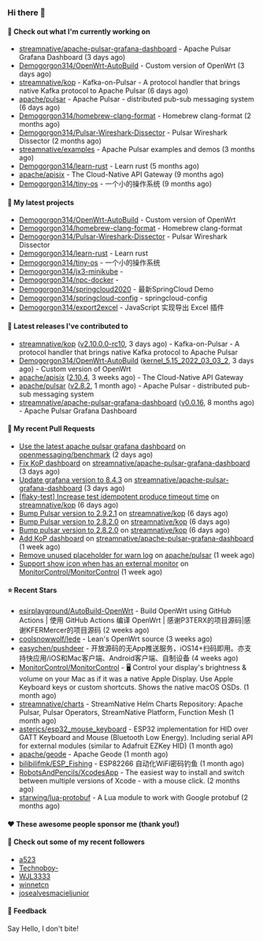 ### Hi there 👋

#### 👷 Check out what I'm currently working on

- [streamnative/apache-pulsar-grafana-dashboard](https://github.com/streamnative/apache-pulsar-grafana-dashboard) - Apache Pulsar Grafana Dashboard (3 days ago)
- [Demogorgon314/OpenWrt-AutoBuild](https://github.com/Demogorgon314/OpenWrt-AutoBuild) - Custom version of OpenWrt (3 days ago)
- [streamnative/kop](https://github.com/streamnative/kop) - Kafka-on-Pulsar - A protocol handler that brings native Kafka protocol to Apache Pulsar (6 days ago)
- [apache/pulsar](https://github.com/apache/pulsar) - Apache Pulsar - distributed pub-sub messaging system (6 days ago)
- [Demogorgon314/homebrew-clang-format](https://github.com/Demogorgon314/homebrew-clang-format) - Homebrew clang-format (2 months ago)
- [Demogorgon314/Pulsar-Wireshark-Dissector](https://github.com/Demogorgon314/Pulsar-Wireshark-Dissector) - Pulsar Wireshark Dissector (2 months ago)
- [streamnative/examples](https://github.com/streamnative/examples) - Apache Pulsar examples and demos (3 months ago)
- [Demogorgon314/learn-rust](https://github.com/Demogorgon314/learn-rust) - Learn rust (5 months ago)
- [apache/apisix](https://github.com/apache/apisix) - The Cloud-Native API Gateway (9 months ago)
- [Demogorgon314/tiny-os](https://github.com/Demogorgon314/tiny-os) - 一个小的操作系统 (9 months ago)

#### 🌱 My latest projects

- [Demogorgon314/OpenWrt-AutoBuild](https://github.com/Demogorgon314/OpenWrt-AutoBuild) - Custom version of OpenWrt
- [Demogorgon314/homebrew-clang-format](https://github.com/Demogorgon314/homebrew-clang-format) - Homebrew clang-format
- [Demogorgon314/Pulsar-Wireshark-Dissector](https://github.com/Demogorgon314/Pulsar-Wireshark-Dissector) - Pulsar Wireshark Dissector
- [Demogorgon314/learn-rust](https://github.com/Demogorgon314/learn-rust) - Learn rust
- [Demogorgon314/tiny-os](https://github.com/Demogorgon314/tiny-os) - 一个小的操作系统
- [Demogorgon314/jx3-minikube](https://github.com/Demogorgon314/jx3-minikube) - 
- [Demogorgon314/npc-docker](https://github.com/Demogorgon314/npc-docker) - 
- [Demogorgon314/springcloud2020](https://github.com/Demogorgon314/springcloud2020) - 最新SpringCloud Demo
- [Demogorgon314/springcloud-config](https://github.com/Demogorgon314/springcloud-config) - springcloud-config 
- [Demogorgon314/export2excel](https://github.com/Demogorgon314/export2excel) - JavaScript 实现导出 Excel 插件

#### 🔭 Latest releases I've contributed to

- [streamnative/kop](https://github.com/streamnative/kop) ([v2.10.0.0-rc10](https://github.com/streamnative/kop/releases/tag/v2.10.0.0-rc10), 3 days ago) - Kafka-on-Pulsar - A protocol handler that brings native Kafka protocol to Apache Pulsar
- [Demogorgon314/OpenWrt-AutoBuild](https://github.com/Demogorgon314/OpenWrt-AutoBuild) ([kernel_5.15_2022_03_03_2](https://github.com/Demogorgon314/OpenWrt-AutoBuild/releases/tag/kernel_5.15_2022_03_03_2), 3 days ago) - Custom version of OpenWrt
- [apache/apisix](https://github.com/apache/apisix) ([2.10.4](https://github.com/apache/apisix/releases/tag/2.10.4), 3 weeks ago) - The Cloud-Native API Gateway
- [apache/pulsar](https://github.com/apache/pulsar) ([v2.8.2](https://github.com/apache/pulsar/releases/tag/v2.8.2), 1 month ago) - Apache Pulsar - distributed pub-sub messaging system
- [streamnative/apache-pulsar-grafana-dashboard](https://github.com/streamnative/apache-pulsar-grafana-dashboard) ([v0.0.16](https://github.com/streamnative/apache-pulsar-grafana-dashboard/releases/tag/v0.0.16), 8 months ago) - Apache Pulsar Grafana Dashboard

#### 🔨 My recent Pull Requests

- [Use the latest apache pulsar grafana dashboard](https://github.com/openmessaging/benchmark/pull/252) on [openmessaging/benchmark](https://github.com/openmessaging/benchmark) (2 days ago)
- [Fix KoP dashboard](https://github.com/streamnative/apache-pulsar-grafana-dashboard/pull/78) on [streamnative/apache-pulsar-grafana-dashboard](https://github.com/streamnative/apache-pulsar-grafana-dashboard) (3 days ago)
- [Update grafana version to 8.4.3](https://github.com/streamnative/apache-pulsar-grafana-dashboard/pull/77) on [streamnative/apache-pulsar-grafana-dashboard](https://github.com/streamnative/apache-pulsar-grafana-dashboard) (3 days ago)
- [[flaky-test] Increase test idempotent produce timeout time](https://github.com/streamnative/kop/pull/1124) on [streamnative/kop](https://github.com/streamnative/kop) (6 days ago)
- [Bump Pulsar version to 2.9.2.1](https://github.com/streamnative/kop/pull/1123) on [streamnative/kop](https://github.com/streamnative/kop) (6 days ago)
- [Bump Pulsar version to 2.8.2.0](https://github.com/streamnative/kop/pull/1122) on [streamnative/kop](https://github.com/streamnative/kop) (6 days ago)
- [Bump pulsar version to 2.8.2.0](https://github.com/streamnative/kop/pull/1121) on [streamnative/kop](https://github.com/streamnative/kop) (6 days ago)
- [Add KoP dashboard](https://github.com/streamnative/apache-pulsar-grafana-dashboard/pull/75) on [streamnative/apache-pulsar-grafana-dashboard](https://github.com/streamnative/apache-pulsar-grafana-dashboard) (1 week ago)
- [Remove unused placeholder for warn log](https://github.com/apache/pulsar/pull/14439) on [apache/pulsar](https://github.com/apache/pulsar) (1 week ago)
- [Support show icon when has an external monitor](https://github.com/MonitorControl/MonitorControl/pull/957) on [MonitorControl/MonitorControl](https://github.com/MonitorControl/MonitorControl) (1 week ago)

#### ⭐ Recent Stars

- [esirplayground/AutoBuild-OpenWrt](https://github.com/esirplayground/AutoBuild-OpenWrt) - Build OpenWrt using GitHub Actions | 使用 GitHub Actions 编译 OpenWrt | 感谢P3TERX的项目源码|感谢KFERMercer的项目源码 (2 weeks ago)
- [coolsnowwolf/lede](https://github.com/coolsnowwolf/lede) - Lean&#39;s OpenWrt source (3 weeks ago)
- [easychen/pushdeer](https://github.com/easychen/pushdeer) - 开放源码的无App推送服务，iOS14&#43;扫码即用。亦支持快应用/iOS和Mac客户端、Android客户端、自制设备 (4 weeks ago)
- [MonitorControl/MonitorControl](https://github.com/MonitorControl/MonitorControl) - 🖥 Control your display&#39;s brightness &amp; volume on your Mac as if it was a native Apple Display. Use Apple Keyboard keys or custom shortcuts. Shows the native macOS OSDs. (1 month ago)
- [streamnative/charts](https://github.com/streamnative/charts) - StreamNative Helm Charts Repository: Apache Pulsar, Pulsar Operators, StreamNative Platform, Function Mesh (1 month ago)
- [asterics/esp32_mouse_keyboard](https://github.com/asterics/esp32_mouse_keyboard) - ESP32 implementation for HID over GATT Keyboard and Mouse (Bluetooth Low Energy). Including serial API for external modules (similar to Adafruit EZKey HID) (1 month ago)
- [apache/geode](https://github.com/apache/geode) - Apache Geode (1 month ago)
- [bilibilifmk/ESP_Fishing](https://github.com/bilibilifmk/ESP_Fishing) - ESP82266 自动化WiFi密码钓鱼 (1 month ago)
- [RobotsAndPencils/XcodesApp](https://github.com/RobotsAndPencils/XcodesApp) - The easiest way to install and switch between multiple versions of Xcode - with a mouse click.  (2 months ago)
- [starwing/lua-protobuf](https://github.com/starwing/lua-protobuf) - A Lua module to work with Google protobuf (2 months ago)

#### ❤️ These awesome people sponsor me (thank you!)


#### 👯 Check out some of my recent followers

- [a523](https://github.com/a523)
- [Technoboy-](https://github.com/Technoboy-)
- [WJL3333](https://github.com/WJL3333)
- [winnetcn](https://github.com/winnetcn)
- [josealvesmacieljunior](https://github.com/josealvesmacieljunior)

#### 💬 Feedback

Say Hello, I don't bite!


